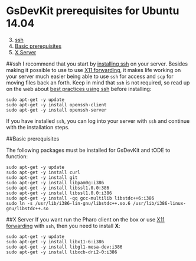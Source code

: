 # GsDevKit prerequisites for Ubuntu 14.04 

3. [ssh](#ssh)
1. [Basic prerequisites](#basic-prerequisites)
2. [X Server](#x-server)

##ssh
I recommend that you start by [installing ssh][2] on your server.
Besides making it possible to use to use [X11 forwarding][1], it makes life working on your server much easier being able to use `ssh` for access and `scp` for moving files back an forth.
Keep in mind that `ssh` is not required, so read up on the web about [best practices using ssh][4] before installing:

```
sudo apt-get -y update
sudo apt-get -y install openssh-client
sudo apt-get -y install openssh-server
```

If you have installed `ssh`, you can log into your server with `ssh` and continue with the installation steps.

##Basic prerequisites

The following packages must be installed for GsDevKit and tODE to function:

```
sudo apt-get -y update
sudo apt-get -y install curl
sudo apt-get -y install git
sudo apt-get -y install libpam0g:i386
sudo apt-get -y install libssl1.0.0:386
sudo apt-get -y install libssl1.0.0:i386
sudo apt-get -y install -qq gcc-multilib libstdc++6:i386
sudo ln -s /usr/lib/i386-lin-gnu/libstdc++.so.6 /usr/lib/i386-linux-gnu/libstdc++.so
```

##X Server
If you want run the Pharo client on the box or use [X11 forwarding][1] with `ssh`, then you need to install **X**:

```
sudo apt-get -y update
sudo apt-get -y install libx11-6:i386
sudo apt-get -y install libgl1-mesa-dev:i386
sudo apt-get -y install libxcb-dri2-0:i386
```

[1]: http://unix.stackexchange.com/questions/12755/how-to-forward-x-over-ssh-from-ubuntu-machine
[2]: https://help.ubuntu.com/14.04/serverguide/openssh-server.html
[4]: http://www.cyberciti.biz/tips/linux-unix-bsd-openssh-server-best-practices.html

